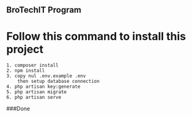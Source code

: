 ## BroTechIT Program

# Follow this command to install this project

    1. composer install
    2. npm install
    3. copy nul .env.example .env 
        then setup database connection
    4. php artisan key:generate
    5. php artisan migrate
    6. php artisan serve
    
###Done
